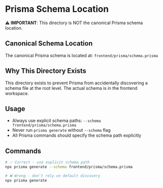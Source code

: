 # Prisma Schema Location

⚠️ **IMPORTANT**: This directory is NOT the canonical Prisma schema location.

## Canonical Schema Location
The canonical Prisma schema is located at: `frontend/prisma/schema.prisma`

## Why This Directory Exists
This directory exists to prevent Prisma from accidentally discovering a schema file at the root level. The actual schema is in the frontend workspace.

## Usage
- Always use explicit schema paths: `--schema frontend/prisma/schema.prisma`
- Never run `prisma generate` without `--schema` flag
- All Prisma commands should specify the schema path explicitly

## Commands
```bash
# ✅ Correct - use explicit schema path
npx prisma generate --schema frontend/prisma/schema.prisma

# ❌ Wrong - don't rely on default discovery
npx prisma generate
```
